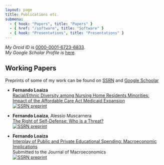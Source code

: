 ```yaml
---
layout: page
title: Publications etc.
submenu:
  - { hook: "Papers", title: "Papers" }
  - { href: "/software", title: "Software" }
  - { hook: "Presentations", title: "Presentations" }
---
```

<!--script to render altmetric badges -->
<script type='text/javascript' src='https://d1bxh8uas1mnw7.cloudfront.net/assets/embed.js'></script>  


_My Orcid ID is_ [0000-0001-6723-6833](http://orcid.org/0000-0001-6723-6833).  
_My Google Scholar Profile is_ [here](http://scholar.google.co.uk/citations?hl=en&user=fdUpdGoAAAAJ).  

## Working Papers <a name="Forthcoming">&nbsp;</a>

Preprints of some of my work can be found on [SSRN](https://papers.ssrn.com/sol3/cf_dev/AbsByAuth.cfm?per_id=5688586) and [Google Schoolar](https://scholar.google.com/citations?user=jiK3ZVAAAAAJ&hl=en)   

* **Fernando Loaiza**    
[Racial/Ethnic Diversity among Nursing Home Residents Minorities: Impact of the Affordable Care Act Medicaid Expansion](https://papers.ssrn.com/sol3/papers.cfm?abstract_id=4342689)        
[![SSRN preprint](https://papers.ssrn.com/sol3/papers.cfm?abstract_id=4342689)](https://papers.ssrn.com/sol3/papers.cfm?abstract_id=4342689)

*  **Fernando Loaiza**, Alessio Muscarnera  
[The Right of Self-Defense: Who is a Threat?](https://papers.ssrn.com/sol3/papers.cfm?abstract_id=4342111)         
[![SSRN preprint](https://papers.ssrn.com/sol3/papers.cfm?abstract_id=4342111)](https://papers.ssrn.com/sol3/papers.cfm?abstract_id=4342111)

* **Fernando Loaiza**    
[Interplay of Public and Private Educational Spending: Macroeconomic Implications](https://papers.ssrn.com/sol3/papers.cfm?abstract_id=4350825)      
Submitted to the Journal of Macroeconomics  
[![SSRN preprint](https://papers.ssrn.com/sol3/papers.cfm?abstract_id=4350825)](https://papers.ssrn.com/sol3/papers.cfm?abstract_id=4350825)







